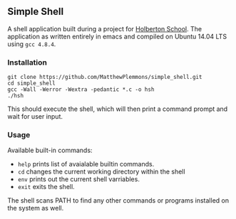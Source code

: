 ## Simple Shell

A shell application built during a project for [Holberton School][1].  The application as written entirely in emacs and compiled on Ubuntu 14.04 LTS using `gcc 4.8.4`.

[1]: https://www.holbertonschool.com/

### Installation
```
git clone https://github.com/MatthewPlemmons/simple_shell.git
cd simple_shell
gcc -Wall -Werror -Wextra -pedantic *.c -o hsh
./hsh
```
This should execute the shell, which will then print a command prompt and wait for user input.

### Usage
Available built-in commands:
- `help` prints list of avaialable builtin commands. 
- `cd` changes the current working directory within the shell
- `env` prints out the current shell varriables.
- `exit` exits the shell.

The shell scans PATH to find any other commands or programs installed on the system as well.

